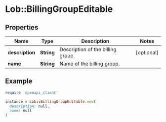 # Lob::BillingGroupEditable

## Properties

| Name | Type | Description | Notes |
| ---- | ---- | ----------- | ----- |
| **description** | **String** | Description of the billing group. | [optional] |
| **name** | **String** | Name of the billing group. |  |

## Example

```ruby
require 'openapi_client'

instance = Lob::BillingGroupEditable.new(
  description: null,
  name: null
)
```

